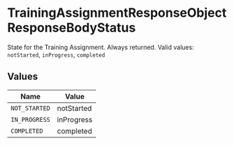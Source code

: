 # TrainingAssignmentResponseObjectResponseBodyStatus

State for the Training Assignment. Always returned.  Valid values: `notStarted`, `inProgress`, `completed`


## Values

| Name          | Value         |
| ------------- | ------------- |
| `NOT_STARTED` | notStarted    |
| `IN_PROGRESS` | inProgress    |
| `COMPLETED`   | completed     |